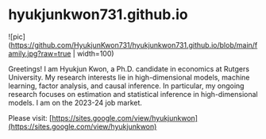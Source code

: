 # hyukjunkwon731.github.io

![pic](https://github.com/HyukjunKwon731/hyukjunkwon731.github.io/blob/main/family.jpg?raw=true | width=100)

Greetings! I am Hyukjun Kwon, a Ph.D. candidate in economics at Rutgers University. My research interests lie in high-dimensional models, machine learning, factor analysis, and causal inference. In particular, my ongoing research focuses on estimation and statistical inference in high-dimensional models. I am on the 2023-24 job market.

Please visit: [https://sites.google.com/view/hyukjunkwon](https://sites.google.com/view/hyukjunkwon)
